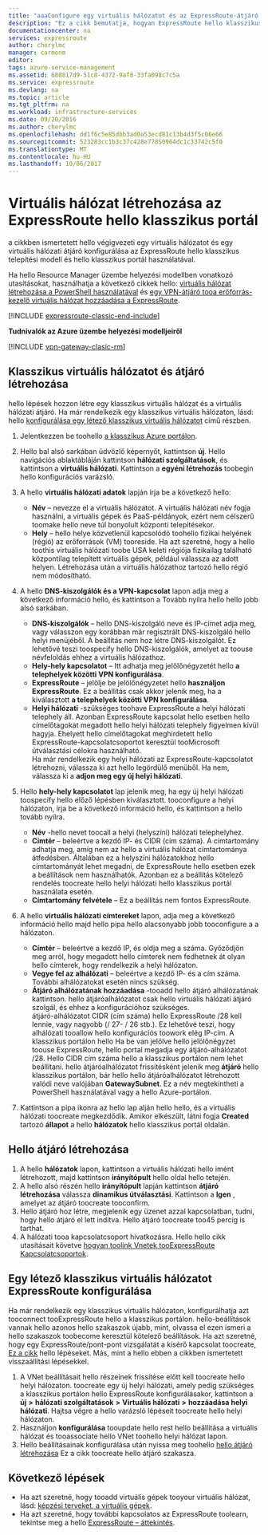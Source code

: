 ```yaml
---
title: "aaaConfigure egy virtuális hálózatot és az ExpressRoute-átjáró hello klasszikus portál |} Microsoft Docs"
description: "Ez a cikk bemutatja, hogyan ExpressRoute hello klasszikus telepítési modell és hello klasszikus portál használatával egy virtuális hálózat beállítása."
documentationcenter: na
services: expressroute
author: cherylmc
manager: carmonm
editor: 
tags: azure-service-management
ms.assetid: 688817d9-51c8-4372-9af8-33fa098c7c5a
ms.service: expressroute
ms.devlang: na
ms.topic: article
ms.tgt_pltfrm: na
ms.workload: infrastructure-services
ms.date: 09/20/2016
ms.author: cherylmc
ms.openlocfilehash: dd1f6c5e85dbb3ad0a53ecd81c13b4d3f5c06e66
ms.sourcegitcommit: 523283cc1b3c37c428e77850964dc1c33742c5f0
ms.translationtype: MT
ms.contentlocale: hu-HU
ms.lasthandoff: 10/06/2017
---
```

# <a name="create-a-virtual-network-for-expressroute-in-hello-classic-portal"></a>Virtuális hálózat létrehozása az ExpressRoute hello klasszikus portál
a cikkben ismertetett hello végigvezeti egy virtuális hálózatot és egy virtuális hálózati átjáró konfigurálása az ExpressRoute hello klasszikus telepítési modell és hello klasszikus portál használatával.

Ha hello Resource Manager üzembe helyezési modellben vonatkozó utasításokat, használhatja a következő cikkek hello: [virtuális hálózat létrehozása a PowerShell használatával](../virtual-network/virtual-networks-create-vnet-arm-ps.md) és [egy VPN-átjáró tooa erőforrás-kezelő virtuális hálózat hozzáadása a ExpressRoute](expressroute-howto-add-gateway-resource-manager.md).

[!INCLUDE [expressroute-classic-end-include](../../includes/expressroute-classic-end-include.md)]

**Tudnivalók az Azure üzembe helyezési modelljeiről**

[!INCLUDE [vpn-gateway-clasic-rm](../../includes/vpn-gateway-classic-rm-include.md)]

## <a name="create-a-classic-vnet-and-gateway"></a>Klasszikus virtuális hálózatot és átjáró létrehozása
hello lépések hozzon létre egy klasszikus virtuális hálózat és a virtuális hálózati átjáró. Ha már rendelkezik egy klasszikus virtuális hálózaton, lásd: hello [konfigurálása egy létező klasszikus virtuális hálózatot](#config) című részben.

1. Jelentkezzen be toohello [a klasszikus Azure portálon](http://manage.windowsazure.com).
2. Hello bal alsó sarkában üdvözlő képernyőt, kattintson **új**. Hello navigációs ablaktábláján kattintson **hálózati szolgáltatások**, és kattintson a **virtuális hálózati**. Kattintson a **egyéni létrehozás** toobegin hello konfigurációs varázsló.
3. A hello **virtuális hálózati adatok** lapján írja be a következő hello:
   
   * **Név** – nevezze el a virtuális hálózatot. A virtuális hálózati név fogja használni, a virtuális gépek és PaaS-példányok, ezért nem célszerű toomake hello neve túl bonyolult központi telepítésekor.
   * **Hely** – hello helye közvetlenül kapcsolódó toohello fizikai helyének (régió) az erőforrások (VM) tooreside. Ha azt szeretné, hogy a hello toothis virtuális hálózati toobe USA keleti régiója fizikailag található központilag telepített virtuális gépek, például válassza az adott helyen. Létrehozása után a virtuális hálózathoz tartozó hello régió nem módosítható.
4. A hello **DNS-kiszolgálók és a VPN-kapcsolat** lapon adja meg a következő információ hello, és kattintson a Tovább nyílra hello hello jobb alsó sarkában. 
   
   * **DNS-kiszolgálók** – hello DNS-kiszolgáló neve és IP-címet adja meg, vagy válasszon egy korábban már regisztrált DNS-kiszolgáló hello helyi menüjéből. A beállítás nem hoz létre DNS-kiszolgálót. Ez lehetővé teszi toospecify hello DNS-kiszolgálók, amelyet az toouse névfeloldás ehhez a virtuális hálózathoz.
   * **Hely-hely kapcsolatot** – Itt adhatja meg jelölőnégyzetét hello **a telephelyek közötti VPN konfigurálása**.
   * **ExpressRoute** – jelölje be jelölőnégyzetet hello **használjon ExpressRoute**. Ez a beállítás csak akkor jelenik meg, ha a kiválasztott **a telephelyek közötti VPN konfigurálása**.
   * **Helyi hálózati** -szükséges toohave ExpressRoute a helyi hálózati telephely áll. Azonban ExpressRoute kapcsolat hello esetben hello címelőtagokat megadott hello helyi hálózati telephely figyelmen kívül hagyja. Ehelyett hello címelőtagokat meghirdetett hello ExpressRoute-kapcsolatcsoportot keresztül tooMicrosoft útválasztási célokra használható.<BR>Ha már rendelkezik egy helyi hálózati az ExpressRoute-kapcsolatot létrehozni, válassza ki azt hello legördülő menüből. Ha nem, válassza ki a **adjon meg egy új helyi hálózati**.
5. Hello **hely-hely kapcsolatot** lap jelenik meg, ha egy új helyi hálózati toospecify hello előző lépésben kiválasztott. tooconfigure a helyi hálózaton, írja be a következő információ hello, és kattintson a hello tovább nyílra. 
   
   * **Név** -hello nevet toocall a helyi (helyszíni) hálózati telephelyhez.
   * **Címtér** – beleértve a kezdő IP- és CIDR (cím száma). A címtartomány adhatja meg, amíg nem az hello a virtuális hálózat címtartománya átfedésben. Általában ez a helyszíni hálózatokhoz hello címtartományát lehet megadni, de ExpressRoute hello esetben ezek a beállítások nem használhatók. Azonban ez a beállítás kötelező rendelés toocreate hello helyi hálózati hello klasszikus portál használata esetén.
   * **Címtartomány felvétele** – Ez a beállítás nem fontos ExpressRoute.
6. A hello **virtuális hálózati címtereket** lapon, adja meg a következő információ hello majd hello pipa hello alacsonyabb jobb tooconfigure a a hálózaton. 
   
   * **Címtér** – beleértve a kezdő IP, és oldja meg a száma. Győződjön meg arról, hogy megadott hello címterek nem fedhetnek át olyan hello címterek, hogy rendelkezik a helyi hálózaton.
   * **Vegye fel az alhálózati** – beleértve a kezdő IP- és a cím száma. További alhálózatokat esetén nincs szükség.
   * **Átjáró alhálózatának hozzáadása** -tooadd hello átjáró alhálózatának kattintson. hello átjáróalhálózatot csak hello virtuális hálózati átjáró szolgál, és ehhez a konfigurációhoz szükséges.<BR>átjáró-alhálózatot CIDR (cím száma) hello ExpressRoute /28 kell lennie, vagy nagyobb (/ 27- / 26 stb.). Ez lehetővé teszi, hogy alhálózati tooallow hello konfigurációs toowork elég IP-cím. A klasszikus portálon hello Ha be van jelölve hello jelölőnégyzet toouse ExpressRoute, hello portal megadja egy átjáró-alhálózatot /28.  Hello CIDR cím száma hello a klasszikus portálon nem lehet beállítani. hello átjáróalhálózatot frissítésként jelenik meg **átjáró** hello klasszikus portálon, bár hello hello átjáróalhálózatot létrehozott valódi neve valójában **GatewaySubnet**. Ez a név megtekintheti a PowerShell használatával vagy a hello Azure-portálon.
7. Kattintson a pipa ikonra az hello lap alján hello hello, és a virtuális hálózati toocreate megkezdődik. Amikor elkészült, látni fogja **Created** tartozó **állapot** a hello **hálózatok** hello klasszikus portál oldalán.

## <a name="gw"></a>Hello átjáró létrehozása
1. A hello **hálózatok** lapon, kattintson a virtuális hálózati hello imént létrehozott, majd kattintson **irányítópult** hello oldal hello tetején.
2. A hello alsó részén hello **irányítópult** lapján kattintson **átjáró létrehozása** válassza **dinamikus útválasztási**. Kattintson a **Igen** , amelyet az átjáró toocreate tooconfirm.
3. Hello átjáró hoz létre, megjelenik egy üzenet azzal kapcsolatban, tudni, hogy hello átjáró el lett indítva. Hello átjáró toocreate too45 percig is tarthat.
4. A hálózati tooa kapcsolatcsoport hivatkozásra. Hello hello cikk utasításait követve [hogyan toolink Vnetek tooExpressRoute Kapcsolatcsoportok](expressroute-howto-linkvnet-classic.md).

## <a name="config"></a>Egy létező klasszikus virtuális hálózatot ExpressRoute konfigurálása
Ha már rendelkezik egy klasszikus virtuális hálózaton, konfigurálhatja azt tooconnect tooExpressRoute hello a klasszikus portálon. hello-beállítások vannak hello azonos hello szakaszok újabb, mint, olvassa el ezen ismeri a hello szakaszok toobecome keresztül kötelező beállítások. Ha azt szeretné, hogy egy ExpressRoute/pont-pont vizsgálatát a kísérő kapcsolat toocreate, [Ez a cikk](expressroute-howto-coexist-classic.md) hello lépéseket. Más, mint a hello ebben a cikkben ismertetett visszaállítási lépésekkel.

1. A VNet beállításait hello részeinek frissítése előtt kell toocreate hello helyi hálózaton. toocreate egy új helyi hálózati, amely pedig szükséges a klasszikus portálon hello ExpressRoute konfigurálásakor, kattintson a **új**  **>**  **hálózati szolgáltatások**  **>**  **Virtuális hálózati**  **>**  **hozzáadása helyi hálózati**. Hajtsa végre a hello varázsló lépéseit toocreate hello helyi hálózaton.
2. Használjon **konfigurálása** tooupdate hello rest hello beállítása a virtuális hálózat és tooassociate hello VNet toohello helyi hálózat lapon.
3. Hello beállításainak konfigurálása után nyissa meg toohello [hello átjáró létrehozása](#gw) Ez a cikk toocreate hello átjáró szakasza.

## <a name="next-steps"></a>Következő lépések
* Ha azt szeretné, hogy tooadd virtuális gépek tooyour virtuális hálózat, lásd: [képzési terveket, a virtuális gépek](https://azure.microsoft.com/documentation/learning-paths/virtual-machines/).
* Ha azt szeretné, hogy további kapcsolatos az ExpressRoute toolearn, tekintse meg a hello [ExpressRoute – áttekintés](expressroute-introduction.md).

